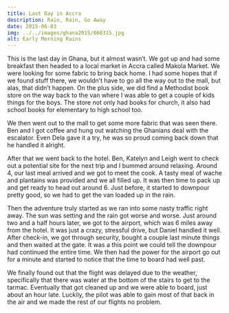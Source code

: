 ```yaml
---
title: Last Day in Accra
description: Rain, Rain, Go Away
date: 2015-06-03
img: ../../images/ghana2015/060315.jpg
alt: Early Morning Rains
---
```


This is the last day in Ghana, but it almost wasn’t. We got up and had some breakfast then headed to a local market in Accra called Makola Market. We were looking for some fabric to bring back home. I had some hopes that if we found stuff there, we wouldn’t have to go all the way out to the mall, but alas, that didn’t happen. On the plus side, we did find a Methodist book store on the way back to the van where I was able to get a couple of kids things for the boys. The store not only had books for church, it also had school books for elementary to high school too.

We then went out to the mall to get some more fabric that was seen there. Ben and I got coffee and hung out watching the Ghanians deal with the escalator. Even Dela gave it a try, he was so proud coming back down that he handled it alright.

After that we went back to the hotel. Ben, Katelyn and Leigh went to check out a potential site for the next trip and I bummed around relaxing. Around 4, our last meal arrived and we got to meet the cook. A tasty meal of wache and plantains was provided and we all filled up. It was then time to pack up and get ready to head out around 6. Just before, it started to downpour pretty good, so we had to get the van loaded up in the rain.

Then the adventure truly started as we ran into some nasty traffic right away. The sun was setting and the rain got worse and worse. Just around two and a half hours later, we got to the airport, which was 6 miles away from the hotel. It was just a crazy, stressful drive, but Daniel handled it well. After check-in, we got through security, bought a couple last minute things and then waited at the gate. It was a this point we could tell the downpour had continued the entire time. We then had the power for the airport go out for a minute and started to notice that the time to board had well past.

We finally found out that the flight was delayed due to the weather, specifically that there was water at the bottom of the stairs to get to the tarmac. Eventually that got cleaned up and we were able to board, just about an hour late. Luckily, the pilot was able to gain most of that back in the air and we made the rest of our flights no problem.




    

    
